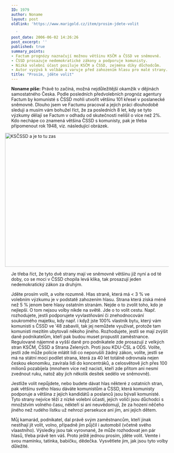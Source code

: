 ```yaml
---
ID: 1979
author: Noname
layout: post
oldlink: 'https://www.marigold.cz/item/prosim-jdete-volit

  '
post_date: 2006-06-02 14:26:26
post_excerpt: ''
published: true
summary_points:
- Factum prognózy naznačují možnou většinu KSČM a ČSSD ve sněmovně.
- ČSSD prosazuje nedemokratické zákony a podporuje komunisty.
- Nízká volební účast posiluje KSČM a ČSSD, zejména díky důchodcům.
- Autor vyzývá k volbám a varuje před zahozením hlasu pro malé strany.
title: "Prosím, jděte volit"
---
```


<p><strong>Noname píše:</strong> Právě to začíná, možná nejdůležitější okamžik v dějinách samostatného Česka. Podle posledních předvolebních prognóz agentury Factum by komunisté s ČSSD mohli utvořit většinu 101 křesel v poslanecké sněmovně. Dlouho jsem ve Factumu pracoval a jejich práci dlouhodobě sleduji a musím vám bohužel říct, že za posledních 8 let, kdy se tyto výzkumy dělají se Factum v odhadu od skutečnosti nelišil o více než 2%. Kdo nechápe co znamená většina ČSSD s komunisty, pak je třeba připomenout rok 1948, viz. následující obrázek.</p>

<p style="margin-left: -20px"><img src="/wp-content/uploads/cache/20060602-KSCSSD.jpg" alt="KSČSSD a je to tu zas" width="600" height="429" /></p>

<p>Je třeba říct, že tyto dvě strany mají ve sněmovně většinu již nyní a od té doby, co se moci v ČSSD chopila levá klika, tak prosazují jeden nedemokratický zákon za druhým.</p>

<p>Jděte prosím volit, a volte rozumně. Hlas straně, která má &lt; 3 % ve volebním výzkumu je v podstatě zahozením hlasu. Strana která získá méně než 5 % jenom bere hlasy ostatním stranám. Nejde o to zvolit toho, kdo je nejlepší. O tom nejsou volby nikde na světě. Jde o to volit cestu. Např. rozhodujete, jestli podporujete vyvlastňování či znehodnocování soukromého majetku, kdy např. i když jste 100% vlastník bytu, který vám komunisti s ČSSD ve '48 zabavili, tak jej nemůžete využívat, protože tam komunisti mezitím ubytovali někoho jiného. Rozhodujete, jestli se mají zvýšit daně podnikatelům, kteří pak budou muset propustit zaměstnance. Regulované nájemné a vyšší daně pro podnikatele zde prosazují z velkých stran KSČM, ČSSD a Strana Zelených. Proti jsou KDU-ČSL a ODS. Volíte, jestli zde může policie mlátit lidi co neporušili žádný zákon, volíte, jestli se má na státní moci podílet strana, která za 40 let totálně odrovnala nejen českou ekonomiku, zavírala lidi do koncentráků, a celosvětově jich přes 100 milionů pozabíjela (mnohem více než nacisti, kteří zde přitom ani nesmí zvednout ruku, natož aby jich několik desítek sedělo ve sněmovně).</p>

<p>Jestliže volit nepůjdete, nebo budete dávat hlas některé z ostatních stran, pak většinu svého hlasu dáváte komunistům a ČSSD, která komunisty podporuje a většina z jejich kandidátů a poslanců jsou bývalí komunisté. Tyto strany nejvíce těží z nízké volební účasti, jejich voliči jsou důchodci s množstvím volného času, někteří si ani neuvědomují, že za hození něčeho jiného než rudého lístku už nehrozí persekuce ani jim, ani jejich dětem.</p>

<p>Můj kamarád, podnikatel, dal právě svým zaměstnancům, kteří jinak nestíhají jít volit, volno, případně jim půjčil i automobil (včetně svého vlaastního). Výsledky jsou tak vyrovnané, že může rozhodovat jen pár hlasů, třeba právě ten váš. Proto ještě jednou prosím, jděte volit. Vemte i svou maminku, tatínka, babičku, dědečka. Vysvětlete jim, jak jsou tyto volby důležité.</p>